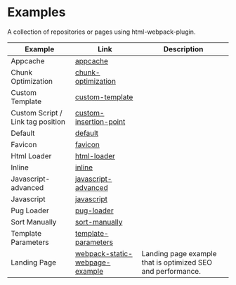 # Examples

A collection of repositories or pages using html-webpack-plugin.

Example | Link | Description
--- | --- | ---
Appcache | [appcache](./appcache)
Chunk Optimization | [chunk-optimization](./chunk-optimization)
Custom Template | [custom-template](./custom-template)
Custom Script / Link tag position | [custom-insertion-point](./custom-insertion-position)
Default | [default](./default)
Favicon | [favicon](./favicon.)
Html Loader | [html-loader](./html-loader)
Inline | [inline](./inline)
Javascript-advanced | [javascript-advanced](./javascript-advanced)
Javascript | [javascript](./javascript)
Pug Loader | [pug-loader](./pug-loader)
Sort Manually | [sort-manually](./sort-manually)
Template Parameters | [template-parameters](./template-parameters)
Landing Page | [webpack-static-webpage-example](https://github.com/TroyTae/webpack-static-webpage-example) | Landing page example that is optimized SEO and performance.
